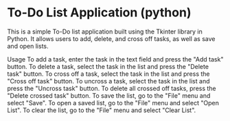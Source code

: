# To-Do List Application (python)
This is a simple To-Do list application built using the Tkinter library in Python.
It allows users to add, delete, and cross off tasks, as well as save and open lists.

Usage
To add a task, enter the task in the text field and press the "Add task" button.
To delete a task, select the task in the list and press the "Delete task" button.
To cross off a task, select the task in the list and press the "Cross off task" button.
To uncross a task, select the task in the list and press the "Uncross task" button.
To delete all crossed off tasks, press the "Delete crossed task" button.
To save the list, go to the "File" menu and select "Save".
To open a saved list, go to the "File" menu and select "Open List".
To clear the list, go to the "File" menu and select "Clear List".

